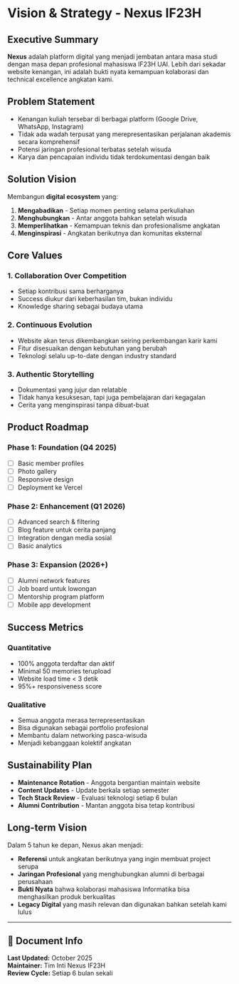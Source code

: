 # Vision & Strategy - Nexus IF23H

## Executive Summary
**Nexus** adalah platform digital yang menjadi jembatan antara masa studi dengan masa depan profesional mahasiswa IF23H UAI. Lebih dari sekadar website kenangan, ini adalah bukti nyata kemampuan kolaborasi dan technical excellence angkatan kami.

## Problem Statement
- Kenangan kuliah tersebar di berbagai platform (Google Drive, WhatsApp, Instagram)
- Tidak ada wadah terpusat yang merepresentasikan perjalanan akademis secara komprehensif  
- Potensi jaringan profesional terbatas setelah wisuda
- Karya dan pencapaian individu tidak terdokumentasi dengan baik

## Solution Vision
Membangun **digital ecosystem** yang:
1. **Mengabadikan** - Setiap momen penting selama perkuliahan
2. **Menghubungkan** - Antar anggota bahkan setelah wisuda
3. **Memperlihatkan** - Kemampuan teknis dan profesionalisme angkatan
4. **Menginspirasi** - Angkatan berikutnya dan komunitas eksternal

## Core Values
### 1. **Collaboration Over Competition**
- Setiap kontribusi sama berharganya
- Success diukur dari keberhasilan tim, bukan individu
- Knowledge sharing sebagai budaya utama

### 2. **Continuous Evolution**  
- Website akan terus dikembangkan seiring perkembangan karir kami
- Fitur disesuaikan dengan kebutuhan yang berubah
- Teknologi selalu up-to-date dengan industry standard

### 3. **Authentic Storytelling**
- Dokumentasi yang jujur dan relatable
- Tidak hanya kesuksesan, tapi juga pembelajaran dari kegagalan
- Cerita yang menginspirasi tanpa dibuat-buat

## Product Roadmap

### Phase 1: Foundation (Q4 2025)
- [ ] Basic member profiles
- [ ] Photo gallery
- [ ] Responsive design
- [ ] Deployment ke Vercel

### Phase 2: Enhancement (Q1 2026) 
- [ ] Advanced search & filtering
- [ ] Blog feature untuk cerita panjang
- [ ] Integration dengan media sosial
- [ ] Basic analytics

### Phase 3: Expansion (2026+)
- [ ] Alumni network features
- [ ] Job board untuk lowongan
- [ ] Mentorship program platform
- [ ] Mobile app development

## Success Metrics

### Quantitative
- 100% anggota terdaftar dan aktif
- Minimal 50 memories terupload
- Website load time < 3 detik
- 95%+ responsiveness score

### Qualitative  
- Semua anggota merasa terrepresentasikan
- Bisa digunakan sebagai portfolio profesional
- Membantu dalam networking pasca-wisuda
- Menjadi kebanggaan kolektif angkatan

## Sustainability Plan
- **Maintenance Rotation** - Anggota bergantian maintain website
- **Content Updates** - Update berkala setiap semester
- **Tech Stack Review** - Evaluasi teknologi setiap 6 bulan
- **Alumni Contribution** - Mantan anggota bisa tetap kontribusi

## Long-term Vision
Dalam 5 tahun ke depan, Nexus akan menjadi:
- **Referensi** untuk angkatan berikutnya yang ingin membuat project serupa
- **Jaringan Profesional** yang menghubungkan alumni di berbagai perusahaan
- **Bukti Nyata** bahwa kolaborasi mahasiswa Informatika bisa menghasilkan produk berkualitas
- **Legacy Digital** yang masih relevan dan digunakan bahkan setelah kami lulus

---

## 📄 Document Info
**Last Updated:** October 2025  
**Maintainer:** Tim Inti Nexus IF23H  
**Review Cycle:** Setiap 6 bulan sekali

